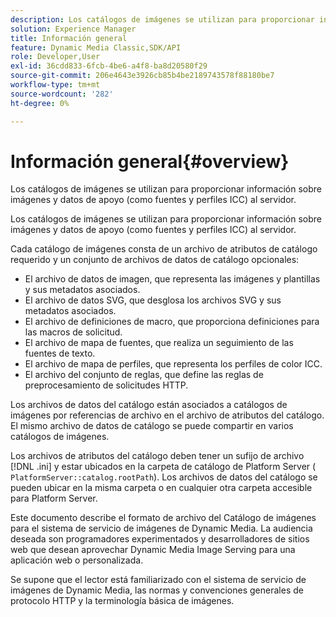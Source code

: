 ```yaml
---
description: Los catálogos de imágenes se utilizan para proporcionar información sobre imágenes y datos de apoyo (como fuentes y perfiles ICC) al servidor.
solution: Experience Manager
title: Información general
feature: Dynamic Media Classic,SDK/API
role: Developer,User
exl-id: 36cdd833-6fcb-4be6-a4f8-ba8d20580f29
source-git-commit: 206e4643e3926cb85b4be2189743578f88180be7
workflow-type: tm+mt
source-wordcount: '282'
ht-degree: 0%

---
```


# Información general{#overview}

Los catálogos de imágenes se utilizan para proporcionar información sobre imágenes y datos de apoyo (como fuentes y perfiles ICC) al servidor.

Los catálogos de imágenes se utilizan para proporcionar información sobre imágenes y datos de apoyo (como fuentes y perfiles ICC) al servidor.

Cada catálogo de imágenes consta de un archivo de atributos de catálogo requerido y un conjunto de archivos de datos de catálogo opcionales:

* El archivo de datos de imagen, que representa las imágenes y plantillas y sus metadatos asociados.
* El archivo de datos SVG, que desglosa los archivos SVG y sus metadatos asociados.
* El archivo de definiciones de macro, que proporciona definiciones para las macros de solicitud.
* El archivo de mapa de fuentes, que realiza un seguimiento de las fuentes de texto.
* El archivo de mapa de perfiles, que representa los perfiles de color ICC.
* El archivo del conjunto de reglas, que define las reglas de preprocesamiento de solicitudes HTTP.

Los archivos de datos del catálogo están asociados a catálogos de imágenes por referencias de archivo en el archivo de atributos del catálogo. El mismo archivo de datos de catálogo se puede compartir en varios catálogos de imágenes.

Los archivos de atributos del catálogo deben tener un sufijo de archivo [!DNL .ini] y estar ubicados en la carpeta de catálogo de Platform Server ( `PlatformServer::catalog.rootPath`). Los archivos de datos del catálogo se pueden ubicar en la misma carpeta o en cualquier otra carpeta accesible para Platform Server.

Este documento describe el formato de archivo del Catálogo de imágenes para el sistema de servicio de imágenes de Dynamic Media. La audiencia deseada son programadores experimentados y desarrolladores de sitios web que desean aprovechar Dynamic Media Image Serving para una aplicación web o personalizada.

Se supone que el lector está familiarizado con el sistema de servicio de imágenes de Dynamic Media, las normas y convenciones generales de protocolo HTTP y la terminología básica de imágenes.
